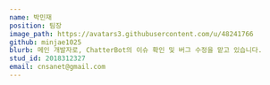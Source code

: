```yaml
---
name: 박민재
position: 팀장
image_path: https://avatars3.githubusercontent.com/u/48241766
github: minjae1025
blurb: 메인 개발자로, ChatterBot의 이슈 확인 및 버그 수정을 맡고 있습니다.
stud_id: 2018312327
email: cnsanet@gmail.com
---
```

